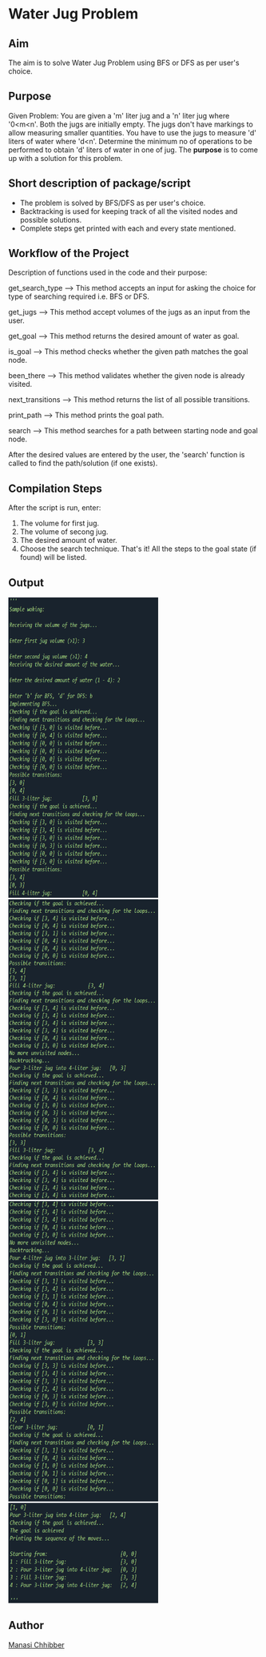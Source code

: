 # Water Jug Problem

## Aim

The aim is to solve Water Jug Problem using BFS or DFS as per user's choice.


## Purpose

Given Problem: You are given a 'm' liter jug and a 'n' liter jug where '0<m<n'. Both the jugs are initially empty. The jugs don't have markings to allow measuring smaller quantities. You have to use the jugs to measure 'd' liters of water where 'd<n'. Determine the minimum no of operations to be performed to obtain 'd' liters of water in one of jug. The **purpose** is to come up with a solution for this problem.


## Short description of package/script

- The problem is solved by BFS/DFS as per user's choice.
- Backtracking is used for keeping track of all the visited nodes and possible solutions.
- Complete steps get printed with each and every state mentioned.


## Workflow of the Project

Description of functions used in the code and their purpose: 

get_search_type --> This method accepts an input for asking the choice for type of searching required i.e. BFS or DFS.

get_jugs --> This method accept volumes of the jugs as an input from the user.

get_goal --> This method returns the desired amount of water as goal.

is_goal --> This method checks whether the given path matches the goal node.

been_there --> This method validates whether the given node is already visited.

next_transitions --> This method returns the list of all possible transitions.

print_path --> This method prints the goal path.

search --> This method searches for a path between starting node and goal node.

After the desired values are entered by the user, the 'search' function is called to find the path/solution (if one exists).

## Compilation Steps

After the script is run, enter:
1. The volume for first jug.
2. The volume of secong jug.
3. The desired amount of water.
4. Choose the search technique.
That's it! All the steps to the goal state (if found) will be listed.


## Output

<img width = 300 height = 600 src="../Water Jug Problem/Images/ss1.png">
<img width = 300 height = 600 src="../Water Jug Problem/Images/ss2.png">
<img width = 300 height = 600 src="../Water Jug Problem/Images/ss3.png">
<img width = 300 height = 200 src="../Water Jug Problem/Images/ss4.png">

## Author

[Manasi Chhibber](https://github.com/Manasi2001)
